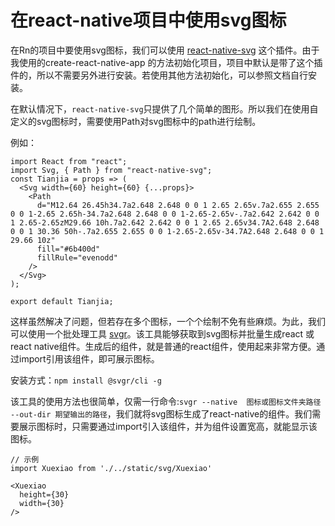 # 在react-native项目中使用svg图标

在Rn的项目中要使用svg图标，我们可以使用 [react-native-svg](https://github.com/react-native-community/react-native-svg) 这个插件。由于我使用的create-react-native-app 的方法初始化项目，项目中默认是带了这个插件的，所以不需要另外进行安装。若使用其他方法初始化，可以参照文档自行安装。

在默认情况下，`react-native-svg`只提供了几个简单的图形。所以我们在使用自定义的svg图标时，需要使用Path对svg图标中的path进行绘制。

例如：
```
import React from "react";
import Svg, { Path } from "react-native-svg";
const Tianjia = props => (
  <Svg width={60} height={60} {...props}>
    <Path
      d="M12.64 26.45h34.7a2.648 2.648 0 0 1 2.65 2.65v.7a2.655 2.655 0 0 1-2.65 2.65h-34.7a2.648 2.648 0 0 1-2.65-2.65v-.7a2.642 2.642 0 0 1 2.65-2.65zM29.66 10h.7a2.642 2.642 0 0 1 2.65 2.65v34.7A2.648 2.648 0 0 1 30.36 50h-.7a2.655 2.655 0 0 1-2.65-2.65v-34.7A2.648 2.648 0 0 1 29.66 10z"
      fill="#6b400d"
      fillRule="evenodd"
    />
  </Svg>
);

export default Tianjia;
```

这样虽然解决了问题，但若存在多个图标，一个个绘制不免有些麻烦。为此，我们可以使用一个批处理工具 [svgr](https://github.com/smooth-code/svgr)。该工具能够获取到svg图标并批量生成react 或 react native组件。生成后的组件，就是普通的react组件，使用起来非常方便。通过import引用该组件，即可展示图标。 

安装方式：`npm install @svgr/cli -g`

该工具的使用方法也很简单，仅需一行命令:`svgr --native  图标或图标文件夹路径 --out-dir 期望输出的路径`，我们就将svg图标生成了react-native的组件。我们需要展示图标时，只需要通过import引入该组件，并为组件设置宽高，就能显示该图标。

```
// 示例
import Xuexiao from './../static/svg/Xuexiao'

<Xuexiao
  height={30}
  width={30}
/>
```